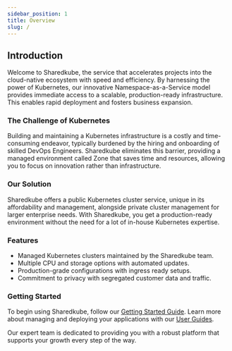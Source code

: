 ```yaml
---
sidebar_position: 1
title: Overview
slug: /
---
```


## Introduction

Welcome to Sharedkube, the service that accelerates projects into the cloud-native
ecosystem with speed and efficiency. By harnessing the power of Kubernetes, our 
innovative Namespace-as-a-Service model provides immediate access to a scalable, 
production-ready infrastructure. This enables rapid deployment and fosters 
business expansion.

### The Challenge of Kubernetes

Building and maintaining a Kubernetes infrastructure is a costly and time-consuming 
endeavor, typically burdened by the hiring and onboarding of skilled DevOps 
Engineers. Sharedkube eliminates this barrier, providing a managed environment 
called Zone that saves time and resources, allowing you to focus on innovation rather
than infrastructure.

### Our Solution

Sharedkube offers a public Kubernetes cluster service, unique in its affordability 
and management, alongside private cluster management for larger enterprise needs. 
With Sharedkube, you get a production-ready environment without the need for a lot
of in-house Kubernetes expertise.

### Features

- Managed Kubernetes clusters maintained by the Sharedkube team.
- Multiple CPU and storage options with automated updates.
- Production-grade configurations with ingress ready setups.
- Commitment to privacy with segregated customer data and traffic.

### Getting Started

To begin using Sharedkube, follow our [Getting Started Guide](getting-started).
Learn more about managing and deploying your applications with our [User Guides](category/user-guides).

Our expert team is dedicated to providing you with a robust platform that supports 
your growth every step of the way.
